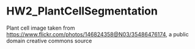 # HW2_PlantCellSegmentation

Plant cell image taken from <a href = "https://www.flickr.com/photos/146824358@N03/35486476174">https://www.flickr.com/photos/146824358@N03/35486476174</a>, a public domain creative commons source